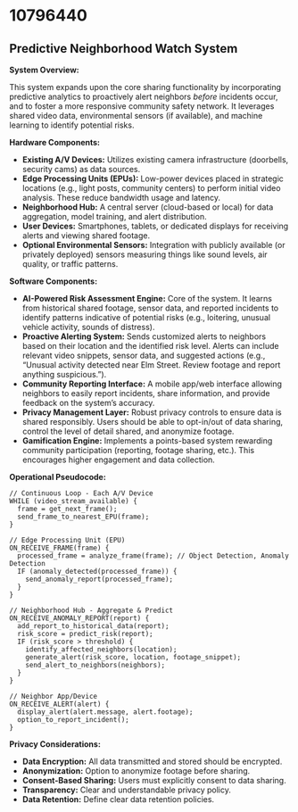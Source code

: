 # 10796440

## Predictive Neighborhood Watch System

**System Overview:**

This system expands upon the core sharing functionality by incorporating predictive analytics to proactively alert neighbors *before* incidents occur, and to foster a more responsive community safety network. It leverages shared video data, environmental sensors (if available), and machine learning to identify potential risks.

**Hardware Components:**

*   **Existing A/V Devices:** Utilizes existing camera infrastructure (doorbells, security cams) as data sources.
*   **Edge Processing Units (EPUs):** Low-power devices placed in strategic locations (e.g., light posts, community centers) to perform initial video analysis. These reduce bandwidth usage and latency.
*   **Neighborhood Hub:** A central server (cloud-based or local) for data aggregation, model training, and alert distribution.
*   **User Devices:** Smartphones, tablets, or dedicated displays for receiving alerts and viewing shared footage.
*   **Optional Environmental Sensors:** Integration with publicly available (or privately deployed) sensors measuring things like sound levels, air quality, or traffic patterns.

**Software Components:**

*   **AI-Powered Risk Assessment Engine:** Core of the system. It learns from historical shared footage, sensor data, and reported incidents to identify patterns indicative of potential risks (e.g., loitering, unusual vehicle activity, sounds of distress).
*   **Proactive Alerting System:**  Sends customized alerts to neighbors based on their location and the identified risk level. Alerts can include relevant video snippets, sensor data, and suggested actions (e.g., “Unusual activity detected near Elm Street. Review footage and report anything suspicious.”).
*   **Community Reporting Interface:** A mobile app/web interface allowing neighbors to easily report incidents, share information, and provide feedback on the system’s accuracy.
*   **Privacy Management Layer:** Robust privacy controls to ensure data is shared responsibly.  Users should be able to opt-in/out of data sharing, control the level of detail shared, and anonymize footage.
*   **Gamification Engine:** Implements a points-based system rewarding community participation (reporting, footage sharing, etc.). This encourages higher engagement and data collection.

**Operational Pseudocode:**

```
// Continuous Loop - Each A/V Device
WHILE (video_stream_available) {
  frame = get_next_frame();
  send_frame_to_nearest_EPU(frame);
}

// Edge Processing Unit (EPU)
ON_RECEIVE_FRAME(frame) {
  processed_frame = analyze_frame(frame); // Object Detection, Anomaly Detection
  IF (anomaly_detected(processed_frame)) {
    send_anomaly_report(processed_frame);
  }
}

// Neighborhood Hub - Aggregate & Predict
ON_RECEIVE_ANOMALY_REPORT(report) {
  add_report_to_historical_data(report);
  risk_score = predict_risk(report);
  IF (risk_score > threshold) {
    identify_affected_neighbors(location);
    generate_alert(risk_score, location, footage_snippet);
    send_alert_to_neighbors(neighbors);
  }
}

// Neighbor App/Device
ON_RECEIVE_ALERT(alert) {
  display_alert(alert.message, alert.footage);
  option_to_report_incident();
}
```

**Privacy Considerations:**

*   **Data Encryption:** All data transmitted and stored should be encrypted.
*   **Anonymization:** Option to anonymize footage before sharing.
*   **Consent-Based Sharing:** Users must explicitly consent to data sharing.
*   **Transparency:** Clear and understandable privacy policy.
*   **Data Retention:**  Define clear data retention policies.